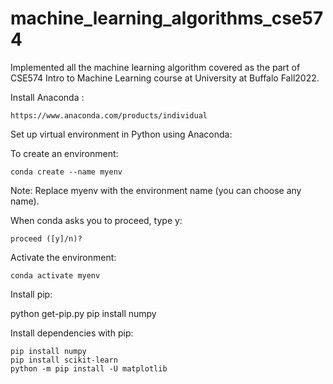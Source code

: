 # machine_learning_algorithms_cse574
Implemented all the machine learning algorithm covered as the part of CSE574 Intro to Machine Learning course at University at Buffalo Fall2022.

Install Anaconda :
    
    https://www.anaconda.com/products/individual

Set up virtual environment in Python using Anaconda:

To create an environment:
    
    conda create --name myenv

Note: Replace myenv with the environment name (you can choose any name).

When conda asks you to proceed, type y:
  
    proceed ([y]/n)?

Activate the environment:
    
    conda activate myenv

Install pip:

   python get-pip.py
   pip install numpy
   
Install dependencies with pip:

    pip install numpy
    pip install scikit-learn
    python -m pip install -U matplotlib
